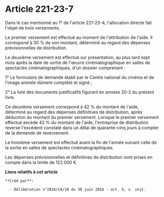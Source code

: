 # Article 221-23-7

Dans le cas mentionné au 1° de l'article 221-23-4, l'allocation directe fait l'objet de trois versements.

Le premier versement est effectué au moment de l'attribution de l'aide. Il correspond à 30 % de son montant, déterminé au
regard des dépenses prévisionnelles de distribution.

Le deuxième versement est effectué sur présentation, au plus tard sept mois après la date de sortie de l'œuvre
cinématographique en salles de spectacles cinématographiques, d'un dossier comprenant :

1° Le formulaire de demande établi par le Centre national du cinéma et de l'image animée dûment complété et signé ;

2° La liste des documents justificatifs figurant en annexe 20-2 du présent livre.

Ce deuxième versement correspond à 42 % du montant de l'aide, déterminé au regard des dépenses définitives de distribution,
après déduction du montant du premier versement. Lorsque le premier versement effectué excède 42 % du montant de l'aide,
l'entreprise de distribution reverse l'excédent constaté dans un délai de quarante-cinq jours à compter de la demande de
reversement.

Le troisième versement est effectué avant la fin de l'année suivant celle de la sortie en salles de spectacles
cinématographiques.

Les dépenses prévisionnelles et définitives de distribution sont prises en compte dans la limite de 122 000 €.

**Liens relatifs à cet article**

	**Créé par**:

	  - Délibération n°2016/CA/10 du 30 juin 2016 - art. 5, v. init.
